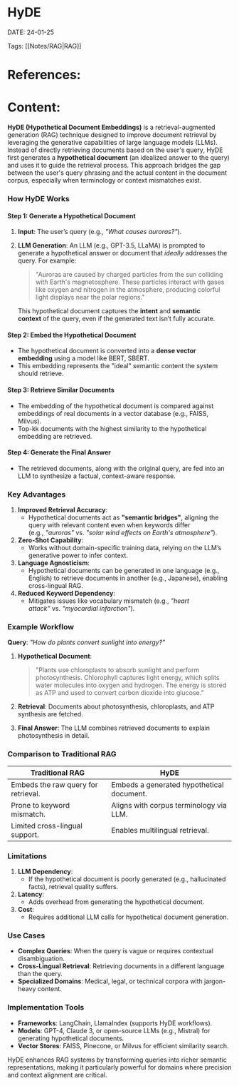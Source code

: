 
# HyDE


DATE:  24-01-25


Tags:  [[Notes/RAG|RAG]]

# References:




# Content:

**HyDE (Hypothetical Document Embeddings)** is a retrieval-augmented generation (RAG) technique designed to improve document retrieval by leveraging the generative capabilities of large language models (LLMs). Instead of directly retrieving documents based on the user's query, HyDE first generates a **hypothetical document** (an idealized answer to the query) and uses it to guide the retrieval process. This approach bridges the gap between the user's query phrasing and the actual content in the document corpus, especially when terminology or context mismatches exist.


### **How HyDE Works**

#### **Step 1: Generate a Hypothetical Document**

1. **Input**: The user’s query (e.g., _"What causes auroras?"_).
2. **LLM Generation**: An LLM (e.g., GPT-3.5, LLaMA) is prompted to generate a hypothetical answer or document that _ideally_ addresses the query. For example:
    
    > "Auroras are caused by charged particles from the sun colliding with Earth's magnetosphere. These particles interact with gases like oxygen and nitrogen in the atmosphere, producing colorful light displays near the polar regions."
    
    This hypothetical document captures the **intent** and **semantic context** of the query, even if the generated text isn’t fully accurate.

#### **Step 2: Embed the Hypothetical Document**

- The hypothetical document is converted into a **dense vector embedding** using a model like BERT, SBERT.
- This embedding represents the "ideal" semantic content the system should retrieve.

#### **Step 3: Retrieve Similar Documents**

- The embedding of the hypothetical document is compared against embeddings of real documents in a vector database (e.g., FAISS, Milvus).
- Top-kk documents with the highest similarity to the hypothetical embedding are retrieved.

#### **Step 4: Generate the Final Answer**

- The retrieved documents, along with the original query, are fed into an LLM to synthesize a factual, context-aware response.


### **Key Advantages**

1. **Improved Retrieval Accuracy**:
    - Hypothetical documents act as **"semantic bridges"**, aligning the query with relevant content even when keywords differ (e.g., _"auroras"_ vs. _"solar wind effects on Earth's atmosphere"_).
2. **Zero-Shot Capability**:
    - Works without domain-specific training data, relying on the LLM’s generative power to infer context.
3. **Language Agnosticism**:
    - Hypothetical documents can be generated in one language (e.g., English) to retrieve documents in another (e.g., Japanese), enabling cross-lingual RAG.
4. **Reduced Keyword Dependency**:
    - Mitigates issues like vocabulary mismatch (e.g., _"heart attack"_ vs. _"myocardial infarction"_).


### **Example Workflow**

**Query**: _"How do plants convert sunlight into energy?"_

1. **Hypothetical Document**:
    
    > "Plants use chloroplasts to absorb sunlight and perform photosynthesis. Chlorophyll captures light energy, which splits water molecules into oxygen and hydrogen. The energy is stored as ATP and used to convert carbon dioxide into glucose."
    
2. **Retrieval**: Documents about photosynthesis, chloroplasts, and ATP synthesis are fetched.
    
3. **Final Answer**: The LLM combines retrieved documents to explain photosynthesis in detail.

### **Comparison to Traditional RAG**

| **Traditional RAG**                 | **HyDE**                                  |
| ----------------------------------- | ----------------------------------------- |
| Embeds the raw query for retrieval. | Embeds a generated hypothetical document. |
| Prone to keyword mismatch.          | Aligns with corpus terminology via LLM.   |
| Limited cross-lingual support.      | Enables multilingual retrieval.           |


### **Limitations**

1. **LLM Dependency**:
    - If the hypothetical document is poorly generated (e.g., hallucinated facts), retrieval quality suffers.
2. **Latency**:
    - Adds overhead from generating the hypothetical document.
3. **Cost**:
    - Requires additional LLM calls for hypothetical document generation.


### **Use Cases**

- **Complex Queries**: When the query is vague or requires contextual disambiguation.
- **Cross-Lingual Retrieval**: Retrieving documents in a different language than the query.
- **Specialized Domains**: Medical, legal, or technical corpora with jargon-heavy content.


### **Implementation Tools**

- **Frameworks**: LangChain, LlamaIndex (supports HyDE workflows).
- **Models**: GPT-4, Claude 3, or open-source LLMs (e.g., Mistral) for generating hypothetical documents.
- **Vector Stores**: FAISS, Pinecone, or Milvus for efficient similarity search.

HyDE enhances RAG systems by transforming queries into richer semantic representations, making it particularly powerful for domains where precision and context alignment are critical.